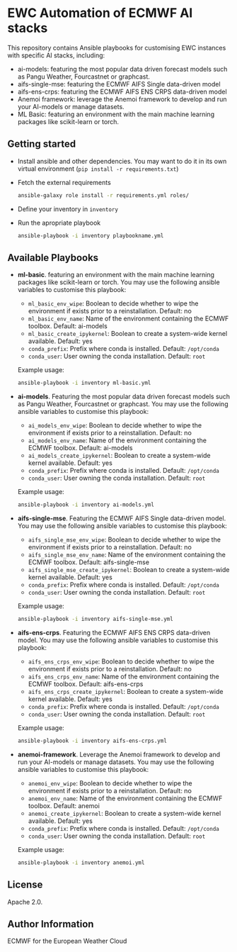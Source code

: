 EWC Automation of ECMWF AI stacks
=================================

This repository contains Ansible playbooks for customising EWC instances with specific AI stacks, including:

- ai-models: featuring the most popular data driven forecast models such as Pangu Weather, Fourcastnet or graphcast.
- aifs-single-mse: featuring the ECMWF AIFS Single data-driven model
- aifs-ens-crps: featuring the ECMWF AIFS ENS CRPS data-driven model
- Anemoi framework: leverage the Anemoi framework to develop and run your AI-models or manage datasets.
- ML Basic: featuring an environment with the main machine learning packages like scikit-learn or torch.

Getting started
---------------

- Install ansible and other dependencies. You may want to do it in its own virtual environment (`pip install -r requirements.txt`)
- Fetch the external requirements

  ```bash
  ansible-galaxy role install -r requirements.yml roles/
  ```

- Define your inventory in `inventory`
- Run the apropriate playbook

  ```bash
  ansible-playbook -i inventory playbookname.yml
  
  ```

Available Playbooks
-------------------

- **ml-basic**. featuring an environment with the main machine learning packages like scikit-learn or torch. You may use the following ansible variables to customise this playbook:
  - `ml_basic_env_wipe`: Boolean to decide whether to wipe the environment if exists prior to a reinstallation. Default: no
  - `ml_basic_env_name`: Name of the environment containing the ECMWF toolbox. Default: ai-models
  - `ml_basic_create_ipykernel`: Boolean to create a system-wide kernel available. Default: yes
  - `conda_prefix`: Prefix where conda is installed. Default: `/opt/conda`
  - `conda_user`: User owning the conda installation. Default: `root`

  Example usage:

  ```bash
  ansible-playbook -i inventory ml-basic.yml
  ```
  
- **ai-models**. Featuring the most popular data driven forecast models such as Pangu Weather, Fourcastnet or graphcast. You may use the following ansible variables to customise this playbook:
  - `ai_models_env_wipe`: Boolean to decide whether to wipe the environment if exists prior to a reinstallation. Default: no
  - `ai_models_env_name`: Name of the environment containing the ECMWF toolbox. Default: ai-models
  - `ai_models_create_ipykernel`: Boolean to create a system-wide kernel available. Default: yes
  - `conda_prefix`: Prefix where conda is installed. Default: `/opt/conda`
  - `conda_user`: User owning the conda installation. Default: `root`

  Example usage:

  ```bash
  ansible-playbook -i inventory ai-models.yml
  ```

- **aifs-single-mse**. Featuring the ECMWF AIFS Single data-driven model. You may use the following ansible variables to customise this playbook:
  - `aifs_single_mse_env_wipe`: Boolean to decide whether to wipe the environment if exists prior to a reinstallation. Default: no
  - `aifs_single_mse_env_name`: Name of the environment containing the ECMWF toolbox. Default: aifs-single-mse
  - `aifs_single_mse_create_ipykernel`: Boolean to create a system-wide kernel available. Default: yes
  - `conda_prefix`: Prefix where conda is installed. Default: `/opt/conda`
  - `conda_user`: User owning the conda installation. Default: `root`

  Example usage:

  ```bash
  ansible-playbook -i inventory aifs-single-mse.yml
  ```

- **aifs-ens-crps**. Featuring the ECMWF AIFS ENS CRPS data-driven model. You may use the following ansible variables to customise this playbook:
  - `aifs_ens_crps_env_wipe`: Boolean to decide whether to wipe the environment if exists prior to a reinstallation. Default: no
  - `aifs_ens_crps_env_name`: Name of the environment containing the ECMWF toolbox. Default: aifs-ens-crps
  - `aifs_ens_crps_create_ipykernel`: Boolean to create a system-wide kernel available. Default: yes
  - `conda_prefix`: Prefix where conda is installed. Default: `/opt/conda`
  - `conda_user`: User owning the conda installation. Default: `root`

  Example usage:

  ```bash
  ansible-playbook -i inventory aifs-ens-crps.yml
  ```

- **anemoi-framework**. Leverage the Anemoi framework to develop and run your AI-models or manage datasets. You may use the following ansible variables to customise this playbook:
  - `anemoi_env_wipe`: Boolean to decide whether to wipe the environment if exists prior to a reinstallation. Default: no
  - `anemoi_env_name`: Name of the environment containing the ECMWF toolbox. Default: anemoi
  - `anemoi_create_ipykernel`: Boolean to create a system-wide kernel available. Default: yes
  - `conda_prefix`: Prefix where conda is installed. Default: `/opt/conda`
  - `conda_user`: User owning the conda installation. Default: `root`

  Example usage:

  ```bash
  ansible-playbook -i inventory anemoi.yml
  ```

License
-------

Apache 2.0.

Author Information
------------------

ECMWF for the European Weather Cloud
